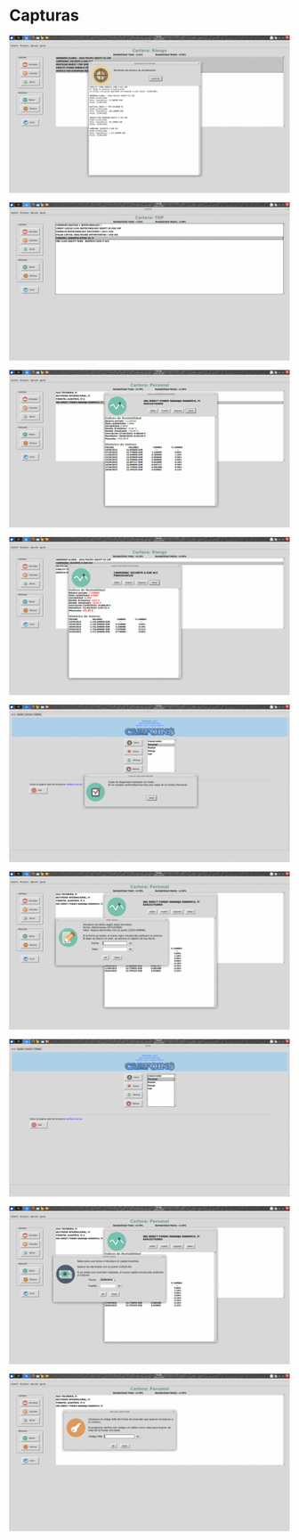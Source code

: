 # Capturas

![](https://github.com/Webierta/carfoins/blob/gh-pages/capturas/actualizar.png?raw=true)

![](https://github.com/Webierta/carfoins/blob/gh-pages/capturas/cartera.png?raw=true)

![](https://github.com/Webierta/carfoins/blob/gh-pages/capturas/consulta.png?raw=true)

![](https://github.com/Webierta/carfoins/blob/gh-pages/capturas/consulta2.png?raw=true)

![](https://github.com/Webierta/carfoins/blob/gh-pages/capturas/copia.png?raw=true)

![](https://github.com/Webierta/carfoins/blob/gh-pages/capturas/editar.png?raw=true)

![](https://github.com/Webierta/carfoins/blob/gh-pages/capturas/inicio.png?raw=true)

![](https://github.com/Webierta/carfoins/blob/gh-pages/capturas/invertir.png?raw=true)

![](https://github.com/Webierta/carfoins/blob/gh-pages/capturas/nuevo.png?raw=true)
